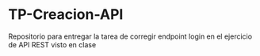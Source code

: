 # TP-Creacion-API
Repositorio para entregar la tarea de corregir endpoint login en el ejercicio de API REST visto en clase

